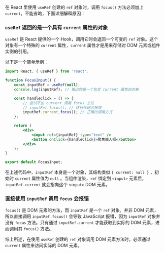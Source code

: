 在 React 里使用 `useRef` 创建的 `ref` 对象时，调用 `focus()` 方法必须加上 `current`，不能省略，下面详细解释原因：

###  `useRef` 返回的是一个具有 `current` 属性的对象
`useRef` 是 React 提供的一个 Hook，调用它时会返回一个可变的 `ref` 对象。这个对象有一个特殊的 `current` 属性，`current` 属性才是用来存储对 DOM 元素或组件实例的引用。

以下是一个简单示例：
```jsx
import React, { useRef } from 'react';

function FocusInput() {
    const inputRef = useRef(null);
    console.log(inputRef); // 输出的是一个包含 current 属性的对象

    const handleClick = () => {
        // 尝试不加 current 调用 focus 方法
        // inputRef.focus(); // 这行代码会报错
        inputRef.current.focus(); // 正确的调用方式
    };

    return (
        <div>
            <input ref={inputRef} type="text" />
            <button onClick={handleClick}>聚焦输入框</button>
        </div>
    );
}

export default FocusInput;
```
在上述代码中，`inputRef` 本身是一个对象，其结构类似 `{ current: null }` ，初始时 `current` 属性值为 `null` 。当组件渲染，`ref` 绑定到 `<input>` 元素后，`inputRef.current` 就会指向这个 `<input>` DOM 元素。

### 直接使用 `inputRef` 调用 `focus` 会报错
`focus()` 是 DOM 元素的方法，而 `inputRef` 是一个 `ref` 对象，并非 DOM 元素，所以直接调用 `inputRef.focus()` 会导致 JavaScript 报错，因为 `inputRef` 对象并没有 `focus` 方法。只有通过 `inputRef.current` 才能获取到实际的 DOM 元素，进而调用其 `focus()` 方法。 

综上所述，在使用 `useRef` 创建的 `ref` 对象调用 DOM 元素方法时，必须通过 `current` 属性来访问实际的 DOM 元素。 